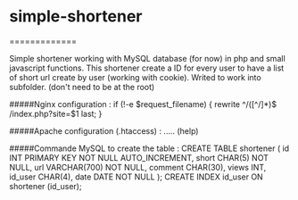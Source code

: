 # simple-shortener
=============
<p>Simple shortener working with MySQL database (for now) in php and small javascript functions.
This shortener create a ID for every user to have a list of short url create by user (working with cookie).
Writed to work into subfolder. (don't need to be at the root)
</p>
#####Nginx configuration :
    if (!-e $request_filename) {
    		rewrite ^/([^/]*)$ /index.php?site=$1 last;
    }

#####Apache configuration (.htaccess) :
    ..... (help)

#####Commande MySQL to create the table :
	CREATE TABLE shortener
	(
			id INT PRIMARY KEY NOT NULL AUTO_INCREMENT,
			short CHAR(5) NOT NULL,
			url VARCHAR(700) NOT NULL,
			comment CHAR(30),
			views INT,
			id_user CHAR(4),
			date DATE NOT NULL
	);
	CREATE INDEX id_user ON shortener (id_user);
